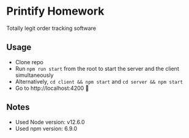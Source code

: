 # Printify Homework

Totally legit order tracking software

## Usage
- Clone repo
- Run `npm run start` from the root to start the server and the client simultaneously
- Alternatively, `cd client && npm start` and `cd server && npm start`
- Go to http://localhost:4200 👀

## Notes
- Used Node version: v12.6.0
- Used npm version: 6.9.0
